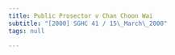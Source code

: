 ```yaml
---
title: Public Prosector v Chan Choon Wai
subtitle: "[2000] SGHC 41 / 15\_March\_2000"
tags: null

---
```


